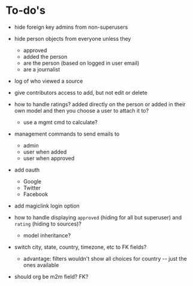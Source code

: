 # To-do's

* hide foreign key admins from non-superusers

* hide person objects from everyone unless they 
	* approved
	* added the person
	* are the person (based on logged in user email)
	* are a journalist

* log of who viewed a source

* give contributors access to add, but not edit or delete

* how to handle ratings? added directly on the person or added in their own model and then you choose a user to attach it to?
	* use a mgmt cmd to calculate?

* management commands to send emails to 
	* admin
	* user when added
	* user when approved

* add oauth
	* Google
	* Twitter
	* Facebook

* add magiclink login option

* how to handle displaying `approved` (hiding for all but superuser) and `rating` (hiding to sources)?
	* model inheritance? 

* switch city, state, country, timezone, etc to FK fields?
	* advantage: filters wouldn't show all choices for country -- just the ones available

* should org be m2m field? FK?